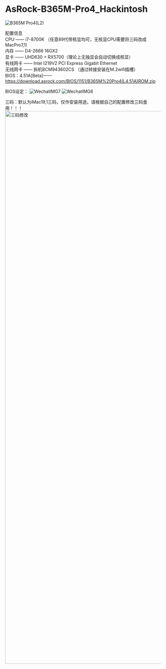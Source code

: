 # AsRock-B365M-Pro4_Hackintosh  
![B365M Pro4(L2)](https://github.com/user-attachments/assets/7015f18b-685c-4a22-a509-84f6764223bc)

配置信息  
CPU —— i7-8700K  （任意89代带核显均可，无核显CPU需要将三码改成MacPro7,1)  
内存 —— D4-2666 16GX2   
显卡 —— UHD630 + RX5700（理论上无独显会自动切换成核显）    
有线网卡 —— Intel I219V2 PCI Express Gigabit Ethernet   
无线网卡 —— 拆机BCM943602CS  （通过转接安装在M.2wifi插槽）   
BIOS：4.51A[Beta]——https://download.asrock.com/BIOS/1151/B365M%20Pro4(L4.51A)ROM.zip   

BIOS设定：
![WechatIMG7](https://github.com/user-attachments/assets/210e15fb-d7cd-4730-b12c-11f90d126193)
![WechatIMG6](https://github.com/user-attachments/assets/4e3bd071-36f4-4f93-9a7b-9a5704296911)

三码：默认为iMac19,1三码，仅作安装用途。请根据自己的配置修改三码食用！！！
<img width="1783" alt="三码修改" src="https://github.com/user-attachments/assets/0e746099-801e-49dd-96ab-41464d04c75a">

